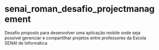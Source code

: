 # senai_roman_desafio_projectmanagement
Desafio proposto para desenvolver uma aplicação mobile onde seja possível gerenciar e compartilhar projetos entre professores da Escola SENAI de Informática
